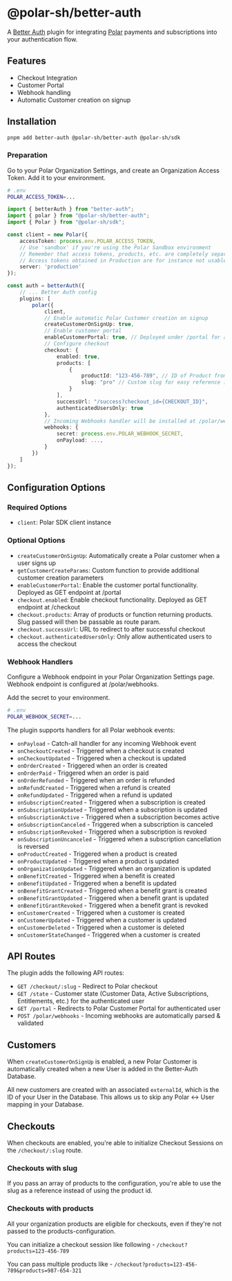 # @polar-sh/better-auth

A [Better Auth](https://github.com/better-auth/better-auth) plugin for integrating [Polar](https://polar.sh) payments and subscriptions into your authentication flow.

## Features

- Checkout Integration
- Customer Portal
- Webhook handling
- Automatic Customer creation on signup

## Installation

```bash
pnpm add better-auth @polar-sh/better-auth @polar-sh/sdk
```

### Preparation

Go to your Polar Organization Settings, and create an Organization Access Token. Add it to your environment.

```bash
# .env
POLAR_ACCESS_TOKEN=...
```

```typescript
import { betterAuth } from "better-auth";
import { polar } from "@polar-sh/better-auth";
import { Polar } from "@polar-sh/sdk";

const client = new Polar({
    accessToken: process.env.POLAR_ACCESS_TOKEN,
    // Use 'sandbox' if you're using the Polar Sandbox environment
    // Remember that access tokens, products, etc. are completely separated between environments.
    // Access tokens obtained in Production are for instance not usable in the Sandbox environment.
    server: 'production'
});

const auth = betterAuth({
    // ... Better Auth config
    plugins: [
        polar({
            client,
            // Enable automatic Polar Customer creation on signup
            createCustomerOnSignUp: true,
            // Enable customer portal
            enableCustomerPortal: true, // Deployed under /portal for authenticated users
            // Configure checkout
            checkout: {
                enabled: true,
                products: [
                    {
                        productId: "123-456-789", // ID of Product from Polar Dashboard
                        slug: "pro" // Custom slug for easy reference in Checkout URL, e.g. /checkout/pro
                    }
                ],
                successUrl: "/success?checkout_id={CHECKOUT_ID}",
                authenticatedUsersOnly: true
            },
            // Incoming Webhooks handler will be installed at /polar/webhooks
            webhooks: {
                secret: process.env.POLAR_WEBHOOK_SECRET,
                onPayload: ...,
            }
        })
    ]
});
```

## Configuration Options

### Required Options

- `client`: Polar SDK client instance

### Optional Options

- `createCustomerOnSignUp`: Automatically create a Polar customer when a user signs up
- `getCustomerCreateParams`: Custom function to provide additional customer creation parameters
- `enableCustomerPortal`: Enable the customer portal functionality. Deployed as GET endpoint at /portal
- `checkout.enabled`: Enable checkout functionality. Deployed as GET endpoint at /checkout
- `checkout.products`: Array of products or function returning products. Slug passed will then be passable as route param.
- `checkout.successUrl`: URL to redirect to after successful checkout
- `checkout.authenticatedUsersOnly`: Only allow authenticated users to access the checkout

### Webhook Handlers

Configure a Webhook endpoint in your Polar Organization Settings page. Webhook endpoint is configured at /polar/webhooks.

Add the secret to your environment.

```bash
# .env
POLAR_WEBHOOK_SECRET=...
```

The plugin supports handlers for all Polar webhook events:

- `onPayload` - Catch-all handler for any incoming Webhook event
- `onCheckoutCreated` - Triggered when a checkout is created
- `onCheckoutUpdated` - Triggered when a checkout is updated
- `onOrderCreated` - Triggered when an order is created
- `onOrderPaid` - Triggered when an order is paid
- `onOrderRefunded` - Triggered when an order is refunded
- `onRefundCreated` - Triggered when a refund is created
- `onRefundUpdated` - Triggered when a refund is updated
- `onSubscriptionCreated` - Triggered when a subscription is created
- `onSubscriptionUpdated` - Triggered when a subscription is updated
- `onSubscriptionActive` - Triggered when a subscription becomes active
- `onSubscriptionCanceled` - Triggered when a subscription is canceled
- `onSubscriptionRevoked` - Triggered when a subscription is revoked
- `onSubscriptionUncanceled` - Triggered when a subscription cancellation is reversed
- `onProductCreated` - Triggered when a product is created
- `onProductUpdated` - Triggered when a product is updated
- `onOrganizationUpdated` - Triggered when an organization is updated
- `onBenefitCreated` - Triggered when a benefit is created
- `onBenefitUpdated` - Triggered when a benefit is updated
- `onBenefitGrantCreated` - Triggered when a benefit grant is created
- `onBenefitGrantUpdated` - Triggered when a benefit grant is updated
- `onBenefitGrantRevoked` - Triggered when a benefit grant is revoked
- `onCustomerCreated` - Triggered when a customer is created
- `onCustomerUpdated` - Triggered when a customer is updated
- `onCustomerDeleted` - Triggered when a customer is deleted
- `onCustomerStateChanged` - Triggered when a customer is created

## API Routes

The plugin adds the following API routes:

- `GET /checkout/:slug` - Redirect to Polar checkout
- `GET /state` - Customer state (Customer Data, Active Subscriptions, Entitlements, etc.) for the authenticated user
- `GET /portal` - Redirects to Polar Customer Portal for authenticated user
- `POST /polar/webhooks` - Incoming webhooks are automatically parsed & validated

## Customers

When `createCustomerOnSignUp` is enabled, a new Polar Customer is automatically created when a new User is added in the Better-Auth Database.

All new customers are created with an associated `externalId`, which is the ID of your User in the Database. This allows us to skip any Polar <-> User mapping in your Database.

## Checkouts

When checkouts are enabled, you're able to initialize Checkout Sessions on the `/checkout/:slug` route.

### Checkouts with slug

If you pass an array of products to the configuration, you're able to use the slug as a reference instead of using the product id.

### Checkouts with products

All your organization products are eligible for checkouts, even if they're not passed to the products-configuration.

You can initialize a checkout session like following - `/checkout?products=123-456-789`

You can pass multiple products like - `/checkout?products=123-456-789&products=987-654-321`
